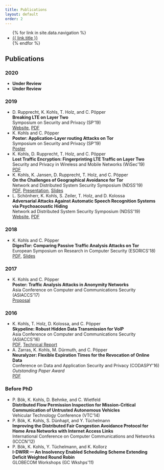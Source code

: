 ```yaml
---
title: Publications
layout: default
order: 2
---
```


<title>{{ page.title }} | {{ site.title }}</title>

<ul class="nav-ul">
    {% for link in site.data.navigation %}
    <li class="nav-li"><a href="{{ link.url }}">{{ link.title }}</a></li>
    {% endfor %}
</ul>

## Publications

### 2020
- **Under Review**
- **Under Review**

<!-- - D. Rupprecht, K. Kohls, T. Holz, and C. Pöpper..
**IMP4GT: IMPersonation Attacks in 4G NeTworks**..
Network and Distributed System Security Symposium, NDSS ’20, San Diego, CA, USA, Feb. 2020 -->

### 2019
- D. Rupprecht, K. Kohls, T. Holz, and C. Pöpper  
**Breaking LTE on Layer Two**  
Symposium on Security and Privacy (SP'19)  
[Website](http://www.alter-attack.net/), [PDF](https://www.syssec.ruhr-uni-bochum.de/media/infsec/veroeffentlichungen/2018/06/28/breaking_lte_on_layer_two.pdf)
- K. Kohls and C. Pöpper  
**Poster: Application-Layer routing Attacks on Tor**  
Symposium on Security and Privacy (SP'19)  
[Poster](https://www.syssec.ruhr-uni-bochum.de/media/infsec/veroeffentlichungen/2019/08/05/oakland_19_version.pdf)
- K. Kohls, D. Rupprecht, T. Holz, and C. Pöpper  
**Lost Traffic Encryption: Fingerprinting LTE Traffic on Layer Two**  
Security and Privacy in Wireless and Mobile Networks (WiSec'19)  
[PDF](https://www.syssec.ruhr-uni-bochum.de/media/infsec/veroeffentlichungen/2019/04/23/wisec19-final121.pdf)
- K. Kohls, K. Jansen, D. Rupprecht, T. Holz, and C. Pöpper  
**On the Challenges of Geographical Avoidance for Tor**  
Network and Distributed System Security Symposium (NDSS'19)  
[PDF](https://www.syssec.ruhr-uni-bochum.de/media/emma/veroeffentlichungen/2018/12/17/NDSS19-TrilateraTor.pdf), [Presentation](https://www.youtube.com/watch?v=x6mYdQ22g7M&t=218s), [Slides](https://www.syssec.ruhr-uni-bochum.de/media/emma/veroeffentlichungen/2019/11/26/TrilateraTor.pdf)
- L. Schönherr, K. Kohls, S. Zeiler, T. Holz, and D. Kolossa  
**Adversarial Attacks Against Automatic Speech Recognition Systems via Psychoacoustic Hiding**  
Network ad Distributed System Security Symposium (NDSS'19)  
[Website](https://adversarial-attacks.net/), [PDF](https://www.syssec.ruhr-uni-bochum.de/media/emma/veroeffentlichungen/2018/12/17/NDSS19-ASR-attacks.pdf)

### 2018
- K. Kohls and C. Pöpper  
**DigesTor: Comparing Passive Traffic Analysis Attacks on Tor**  
European Symposium on Research in Computer Security (ESORICS'18)  
[PDF](https://www.syssec.ruhr-uni-bochum.de/media/infsec/veroeffentlichungen/2018/09/19/digestor.pdf), [Slides](https://www.syssec.ruhr-uni-bochum.de/media/infsec/veroeffentlichungen/2018/09/19/DigesTor.pdf)

### 2017
- K. Kohls and C. Pöpper  
**Poster: Traffic Analysis Attacks in Anonymity Networks**  
Asia Conference on Computer and Communications Security (ASIACCS'17)  
[Proposal](https://www.syssec.ruhr-uni-bochum.de/media/infsec/veroeffentlichungen/2017/05/29/asiaccs17_poster_proposal.pdf)

### 2016
- K. Kohls, T. Holz, D. Kolossa, and C. Pöpper  
**Skypeline: Robust Hidden Data Transmission for VoIP**  
Asia Conference on Computer and Communications Security (ASIACCS'16)  
[PDF](https://www.syssec.ruhr-uni-bochum.de/media/emma/veroeffentlichungen/2016/03/17/SkypeLine-AsiaCCS16.pdf), [Technical Report](https://www.syssec.ruhr-uni-bochum.de/media/emma/veroeffentlichungen/2017/03/08/TR-HGI-2016-001.pdf)
- A. Zarras, K. Kohls, M. Dürmuth, and C. Pöpper  
**Neuralyzer: Flexible Expiration Times for the Revocation of Online Data**  
Conference on Data and Application Security and Privacy (CODASPY'16)  
*Outstanding Paper Award*  
[PDF](https://www.syssec.ruhr-uni-bochum.de/media/infsec/veroeffentlichungen/2016/05/04/Neuralizer_Codaspy16.pdf)

### Before PhD
- P. Bök, K. Kohls, D. Behnke, and C. Wietfeld  
**Distributed Flow Permission Inspection for Mission-Critical Communication of Untrusted Autonomous Vehicles**  
Vehicular Technology Conference (VTC'14)
- P. Bök, K. Kohls, S. Dünhapt, and Y. Tüchelmann  
**Improving the Distributed Fair Congestion Avoidance Protocol for Home Area Networks with Internet Access
Links**  
International Conference on Computer Communications and Networks (ICCCN'12)
- P. Bök, K. Kohls, Y. Tüchelmann, and K. Kollorz  
**I-DWRR — An Insolvency Enabled Scheduling Scheme Extending Deficit Weighted Round Robin**  
GLOBECOM Workshops (GC Wkshps'11)
